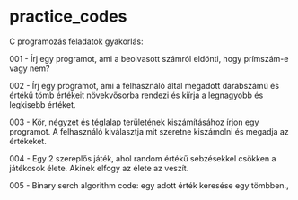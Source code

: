 # practice_codes
C programozás feladatok gyakorlás:

001 - Írj egy programot, ami a beolvasott számról eldönti, hogy prímszám-e vagy nem?

002 - Írj egy programot, ami a felhasználó által megadott darabszámú és értékű tömb értékeit növekvősorba rendezi és kiírja a legnagyobb és legkisebb értéket.

003 - Kör, négyzet és téglalap területének kiszámításához írjon egy programot. A felhasználó kiválasztja mit szeretne kiszámolni és megadja az értékeket.

004 - Egy 2 szereplős játék, ahol random értékű sebzésekkel csökken a játékosok élete. Akinek elfogy az élete az veszít.

005 - Binary serch algorithm code: egy adott érték keresése egy tömbben.,


